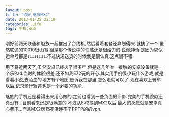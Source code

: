 ```yaml
---
layout: post
title: "你好,魅族MX2"
date: 2013-01-25 22:10
categories: Life
tags: 手机,安卓
---
```


刚好前两天联通和魅族一起推出了合约机,然后看着套餐还算划得来.就搞了一个.虽然联通的10010很山寨.但是那个传说中的快递还是很给力的.说他神奇,是因为貌似运单号都是`11111111`.不过快递送货的时候倒是很认真.这点很不错.

用了将近两天了,虽然安卓已经火了很多年.但是这几年唯一接触的安卓设备就是一个乐Pad.当时的体验很差,还不如我E72玩的开心.其实用手机很少玩什么游戏,就是看看小说,去陌生的地方有个地图,告诉我在那里,怎么走就可以了.现在喜欢上骑车以后,记录骑行轨迹也是一个必要的功能.

魅族的手机还是看得出来用心做的.之前也看到一些负面的评价.完美的手机貌似还真没有…目前看来还是很满意的.不过从E72换到MX2以后,最大的感觉就是安卓真心费电...而且MX2居然死活连不了PPTP的的vpn.

